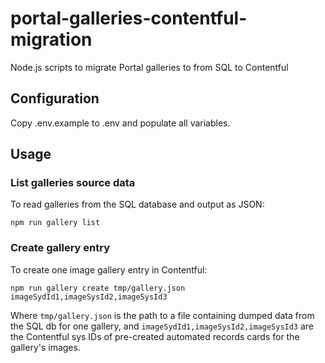 # portal-galleries-contentful-migration
Node.js scripts to migrate Portal galleries to from SQL to Contentful

## Configuration

Copy .env.example to .env and populate all variables.

## Usage

### List galleries source data

To read galleries from the SQL database and output as JSON:
```
npm run gallery list
```

### Create gallery entry

To create one image gallery entry in Contentful:
```
npm run gallery create tmp/gallery.json imageSydId1,imageSysId2,imageSysId3
```
Where `tmp/gallery.json` is the path to a file containing dumped data from
the SQL db for one gallery, and `imageSydId1,imageSysId2,imageSysId3` are the
Contentful sys IDs of pre-created automated records cards for the gallery's
images.
